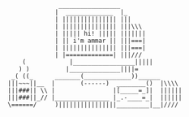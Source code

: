 
			      _________________
			     |  _____________  |_
			     | ||||||||||||||| |||
			     | ||||||||||||||| |||\\\
			     | ||||| hi! ||||| |||||||
			     | || i'm ammar || |||===|
			     | ||||||||||||||| |||===|
			     | |=============| |||///
	    (		     |_________________|||||
	   ) )	 		|______________||||=
	 _( ((_		 _______(_____________))______
	|||~~~||__	|       (------)  ________()  |\\\\	
	|||###|| \\	|                |[_____=_]|  ||||||
	|||###||_//	|_______________ |_.-____=_|  ||||||
	\======/	 )||||||||||||||||_________|__|////
	 
